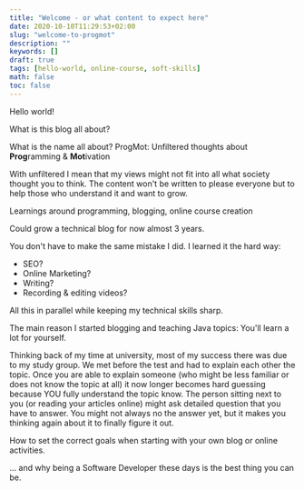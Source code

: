 ```yaml
---
title: "Welcome - or what content to expect here"
date: 2020-10-10T11:29:53+02:00
slug: "welcome-to-progmot"
description: ""
keywords: []
draft: true
tags: [hello-world, online-course, soft-skills]
math: false
toc: false
---
```


Hello world!

What is this  blog all about?

What is the name all about? ProgMot: Unfiltered thoughts about **Prog**ramming & **Mot**ivation

With unfiltered I mean that my views might not fit into all what society thought you to think. The content won't be written to please everyone but to help those who understand it and want to grow.

Learnings around programming, blogging, online course creation

Could grow a technical blog for now almost 3 years.

You don't have to make the same mistake I did. I learned it the hard way:

- SEO?
- Online Marketing?
- Writing?
- Recording & editing videos?

All this in parallel while keeping my technical skills sharp.

The main reason I started blogging and teaching Java topics: You'll learn a lot for yourself.

Thinking back of my time at university, most of my success there was due to my study group. We met before the test and had to explain
each other the topic. Once you are able to explain someone (who might be less familiar or does not know the topic at all) it now longer becomes hard guessing
because YOU fully understand the topic know. The person sitting next to you (or reading your articles online) might ask detailed question that you have to answer.
You might not always no the answer yet, but it makes you thinking again about it to finally figure it out.

How to set the correct goals when starting with your own blog or online activities.

... and why being a Software Developer these days is the best thing you can be.
